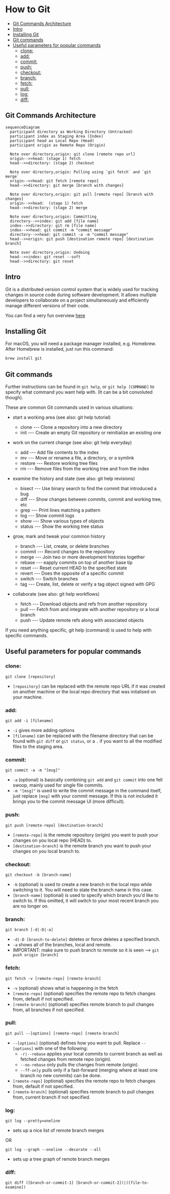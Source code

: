 # How to Git

<!-- mdformat-toc start --slug=github --maxlevel=6 --minlevel=2 -->

- [Git Commands Architecture](#git-commands-architecture)
- [Intro](#intro)
- [Installing Git](#installing-git)
- [Git commands](#git-commands)
- [Useful parameters for popular commands](#useful-parameters-for-popular-commands)
  - [clone:](#clone)
  - [add:](#add)
  - [commit:](#commit)
  - [push:](#push)
  - [checkout:](#checkout)
  - [branch:](#branch)
  - [fetch:](#fetch)
  - [pull:](#pull)
  - [log:](#log)
  - [diff:](#diff)

<!-- mdformat-toc end -->

## Git Commands Architecture<a name="git-commands-architecture"></a>

```mermaid
sequenceDiagram
  participant directory as Working Directory (Untracked)
  participant index as Staging Area (Index)
  participant head as Local Repo (Head)
  participant origin as Remote Repo (Origin)

  Note over directory,origin: git clone [remote repo url]
  origin-->>head: (stage 1) fetch
  head-->>directory: (stage 2) checkout

  Note over directory,origin: Pulling using `git fetch` and `git merge`
  origin-->>head: git fetch [remote repo]
  head-->>directory: git merge [branch with changes]

  Note over directory,origin: git pull [remote repo] [branch with changes]
  origin-->>head:  (stage 1) fetch
  head-->>directory: (stage 2) merge

  Note over directory,origin: Committing
  directory-->>index: git add [file name]
  index-->>directory: git rm [file name]
  index-->>head: git commit -m "commit message"
  directory-->>head: git commit -a -m "commit message"
  head-->>origin: git push [destination remote repo] [destination branch]

  Note over directory,origin: Undoing
  head-->>index: git reset --soft
  head-->>directory: git reset
```

## Intro<a name="intro"></a>

Git is a distributed version control system that is widely used for tracking changes in source code during software development. It allows multiple developers to collaborate on a project simultaneously and efficiently manage different versions of their code.

You can find a very fun overview [here](https://rogerdudler.github.io/git-guide/)

## Installing Git<a name="installing-git"></a>

For macOS, you will need a package manager installed, e.g. Homebrew.
After Homebrew is installed, just run this command:

```bash
brew install git
```

## Git commands<a name="git-commands"></a>

Further instructions can be found in `git help`, or `git help [COMMAND]` to specify what command you want help with.
(It can be a bit convoluted though).

These are common Git commands used in various situations:

- start a working area (see also: git help tutorial)

  - clone --- Clone a repository into a new directory
  - init --- Create an empty Git repository or reinitialize an existing one

- work on the current change (see also: git help everyday)

  - add --- Add file contents to the index
  - mv --- Move or rename a file, a directory, or a symlink
  - restore --- Restore working tree files
  - rm --- Remove files from the working tree and from the index

- examine the history and state (see also: git help revisions)

  - bisect --- Use binary search to find the commit that introduced a bug
  - diff --- Show changes between commits, commit and working tree, etc
  - grep --- Print lines matching a pattern
  - log --- Show commit logs
  - show --- Show various types of objects
  - status --- Show the working tree status

- grow, mark and tweak your common history

  - branch --- List, create, or delete branches
  - commit --- Record changes to the repository
  - merge --- Join two or more development histories together
  - rebase --- eapply commits on top of another base tip
  - reset --- Reset current HEAD to the specified state
  - revert --- Does the opposite of a specific commit
  - switch --- Switch branches
  - tag --- Create, list, delete or verify a tag object signed with GPG

- collaborate (see also: git help workflows)

  - fetch --- Download objects and refs from another repository
  - pull --- Fetch from and integrate with another repository or a local branch
  - push --- Update remote refs along with associated objects

If you need anything specific, git help (command) is used to help with specific commands.

## Useful parameters for popular commands<a name="useful-parameters-for-popular-commands"></a>

### clone:<a name="clone"></a>

`git clone [repository]`

- `[repository]` can be replaced with the remote repo URL if it was created on another machine or the local repo directory that was initalised on your machine.

### add:<a name="add"></a>

`git add -i [filename]`

- `-i` gives more adding options
- `[filename]` can be replaced with the filename directory that can be found with `git diff` or `git status`, or a `.` if you want to all the modified files to the staging area.

### commit:<a name="commit"></a>

`git commit -a -m "[msg]"`

- `-a` (optional) is basically combining `git add` and `git commit` into one fell swoop, mainly used for single file commits.
- `-m "[msg]"` is used to write the commit message in the command itself, just replace `[msg]` with your commit message. If this is not included it brings you to the commit message UI (more difficult).

### push:<a name="push"></a>

`git push [remote-repo] [destination-branch]`

- `[remote-repo]` is the remote repository (origin) you want to push your changes on you local repo (HEAD) to.
- `[destination-branch]` is the remote branch you want to push your changes on you local branch to.

### checkout:<a name="checkout"></a>

`git checkout -b [branch-name]`

- `-b` (optional) is used to create a new branch in the local repo while switching to it. You will need to state the branch name in this case.
- `[branch-name]` (optional) is used to specify which branch you'd like to switch to. If this omitted, it will switch to your most recent branch you are no longer on.

### branch:<a name="branch"></a>

`git branch [-d|-D|-a]`

- `-d|-D [branch-to-delete]` deletes or force deletes a specified branch.
- `-a` shows all of the branches, local and remote.
- IMPORTANT: make sure to push branch to remote so it is seen --> `git push origin [branch]`

### fetch:<a name="fetch"></a>

`git fetch -v [remote-repo] [remote-branch]`

- `-v` (optional) shows what is happening in the fetch
- `[remote-repo]` (optional) specifies the remote repo to fetch changes from, default if not specified.
- `[remote-branch]` (optional) specifies remote branch to pull changes from, all branches if not specified.

### pull:<a name="pull"></a>

`git pull --[options] [remote-repo] [remote-branch]`

- `--[options]` (optional) defines how you want to pull. Replace `--[options]` with one of the following:
  - `-r|--rebase` applies your local commits to current branch as well as fetched changes from remote repo (origin).
  - `--no-rebase` only pulls the changes from remote (origin).
  - `--ff-only` pulls only if a fast-forward (merging where at least one branch no new commits) can be done.
- `[remote-repo]` (optional) specifies the remote repo to fetch changes from, default if not specified.
- `[remote-branch]` (optional) specifies remote branch to pull changes from, current branch if not specified.

### log:<a name="log"></a>

`git log --pretty=oneline`

- sets up a nice list of remote branch merges

OR

`git log --graph --oneline --decorate --all`

- sets up a tree graph of remote branch merges

### diff:<a name="diff"></a>

`git diff ([branch-or-commit-1] [branch-or-commit-2])|([file-to-examine])`
